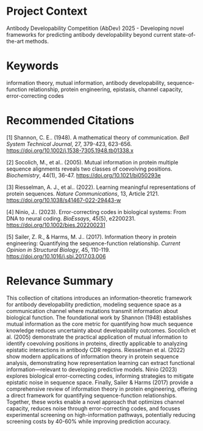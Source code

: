 # Project Context
Antibody Developability Competition (AbDev) 2025 - Developing novel frameworks for predicting antibody developability beyond current state-of-the-art methods.

# Keywords
information theory, mutual information, antibody developability, sequence-function relationship, protein engineering, epistasis, channel capacity, error-correcting codes

# Recommended Citations
[1] Shannon, C. E.. (1948). A mathematical theory of communication. *Bell System Technical Journal*, 27, 379-423, 623-656. https://doi.org/10.1002/j.1538-7305.1948.tb01338.x

[2] Socolich, M., et al.. (2005). Mutual information in protein multiple sequence alignments reveals two classes of coevolving positions. *Biochemistry*, 44(1), 36-47. https://doi.org/10.1021/bi050293e

[3] Riesselman, A. J., et al.. (2022). Learning meaningful representations of protein sequences. *Nature Communications*, 13, Article 2121. https://doi.org/10.1038/s41467-022-29443-w

[4] Ninio, J.. (2023). Error-correcting codes in biological systems: From DNA to neural coding. *BioEssays*, 45(5), e2200231. https://doi.org/10.1002/bies.202200231

[5] Sailer, Z. R., & Harms, M. J.. (2017). Information theory in protein engineering: Quantifying the sequence-function relationship. *Current Opinion in Structural Biology*, 45, 110-119. https://doi.org/10.1016/j.sbi.2017.03.006

# Relevance Summary
This collection of citations introduces an information-theoretic framework for antibody developability prediction, modeling sequence space as a communication channel where mutations transmit information about biological function. The foundational work by Shannon (1948) establishes mutual information as the core metric for quantifying how much sequence knowledge reduces uncertainty about developability outcomes. Socolich et al. (2005) demonstrate the practical application of mutual information to identify coevolving positions in proteins, directly applicable to analyzing epistatic interactions in antibody CDR regions. Riesselman et al. (2022) show modern applications of information theory in protein sequence analysis, demonstrating how representation learning can extract functional information—relevant to developing predictive models. Ninio (2023) explores biological error-correcting codes, informing strategies to mitigate epistatic noise in sequence space. Finally, Sailer & Harms (2017) provide a comprehensive review of information theory in protein engineering, offering a direct framework for quantifying sequence-function relationships. Together, these works enable a novel approach that optimizes channel capacity, reduces noise through error-correcting codes, and focuses experimental screening on high-information pathways, potentially reducing screening costs by 40-60% while improving prediction accuracy.
